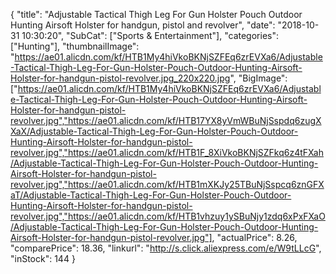 {
	"title": "Adjustable Tactical Thigh Leg For Gun Holster Pouch Outdoor Hunting Airsoft Holster for handgun, pistol and revolver",
	"date": "2018-10-31 10:30:20",
	"SubCat": ["Sports & Entertainment"],
	"categories": ["Hunting"],
	"thumbnailImage": "https://ae01.alicdn.com/kf/HTB1My4hiVkoBKNjSZFEq6zrEVXa6/Adjustable-Tactical-Thigh-Leg-For-Gun-Holster-Pouch-Outdoor-Hunting-Airsoft-Holster-for-handgun-pistol-revolver.jpg_220x220.jpg",
	"BigImage": ["https://ae01.alicdn.com/kf/HTB1My4hiVkoBKNjSZFEq6zrEVXa6/Adjustable-Tactical-Thigh-Leg-For-Gun-Holster-Pouch-Outdoor-Hunting-Airsoft-Holster-for-handgun-pistol-revolver.jpg","https://ae01.alicdn.com/kf/HTB17YX8yVmWBuNjSspdq6zugXXaX/Adjustable-Tactical-Thigh-Leg-For-Gun-Holster-Pouch-Outdoor-Hunting-Airsoft-Holster-for-handgun-pistol-revolver.jpg","https://ae01.alicdn.com/kf/HTB1F_8XiVkoBKNjSZFkq6z4tFXah/Adjustable-Tactical-Thigh-Leg-For-Gun-Holster-Pouch-Outdoor-Hunting-Airsoft-Holster-for-handgun-pistol-revolver.jpg","https://ae01.alicdn.com/kf/HTB1mXKJy25TBuNjSspcq6znGFXaT/Adjustable-Tactical-Thigh-Leg-For-Gun-Holster-Pouch-Outdoor-Hunting-Airsoft-Holster-for-handgun-pistol-revolver.jpg","https://ae01.alicdn.com/kf/HTB1vhzuy1ySBuNjy1zdq6xPxFXaO/Adjustable-Tactical-Thigh-Leg-For-Gun-Holster-Pouch-Outdoor-Hunting-Airsoft-Holster-for-handgun-pistol-revolver.jpg"],
	"actualPrice": 8.26,
	"comparePrice": 18.36,
	"linkurl": "http://s.click.aliexpress.com/e/W9tLLcG",
	"inStock": 144
}
